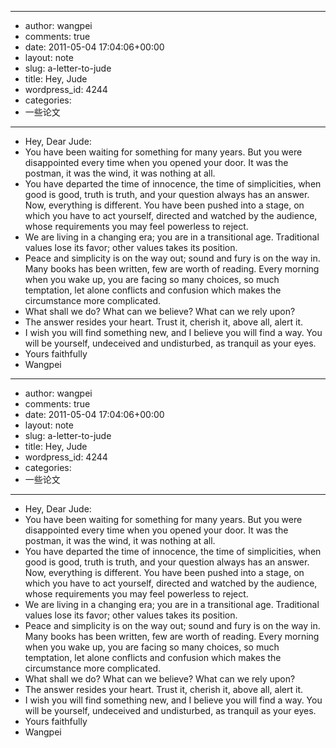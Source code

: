 - --
- author: wangpei
- comments: true
- date: 2011-05-04 17:04:06+00:00
- layout: note
- slug: a-letter-to-jude
- title: Hey, Jude
- wordpress_id: 4244
- categories:
- 一些论文
- --
- Hey, Dear Jude:
- You have been waiting for something for many years. But you were disappointed every time when you opened your door. It was the postman, it was the wind, it was nothing at all.
- You have departed the time of innocence, the time of simplicities, when good is good, truth is truth, and your question always has an answer. Now, everything is different. You have been pushed into a stage, on which you have to act yourself, directed and watched by the audience, whose requirements you may feel powerless to reject.
- We are living in a changing era; you are in a transitional age. Traditional values lose its favor; other values takes its position.
- Peace and simplicity is on the way out; sound and fury is on the way in. Many books has been written, few are worth of reading. Every morning when you wake up, you are facing so many choices, so much temptation, let alone conflicts and confusion which makes the circumstance more complicated.
- What shall we do? What can we believe? What can we rely upon?
- The answer resides your heart. Trust it, cherish it, above all, alert it.
- I wish you will find something new, and I believe you will find a way. You will be yourself, undeceived and undisturbed, as tranquil as your eyes.
- Yours faithfully
- Wangpei
- --
- author: wangpei
- comments: true
- date: 2011-05-04 17:04:06+00:00
- layout: note
- slug: a-letter-to-jude
- title: Hey, Jude
- wordpress_id: 4244
- categories:
- 一些论文
- --
- Hey, Dear Jude:
- You have been waiting for something for many years. But you were disappointed every time when you opened your door. It was the postman, it was the wind, it was nothing at all.
- You have departed the time of innocence, the time of simplicities, when good is good, truth is truth, and your question always has an answer. Now, everything is different. You have been pushed into a stage, on which you have to act yourself, directed and watched by the audience, whose requirements you may feel powerless to reject.
- We are living in a changing era; you are in a transitional age. Traditional values lose its favor; other values takes its position.
- Peace and simplicity is on the way out; sound and fury is on the way in. Many books has been written, few are worth of reading. Every morning when you wake up, you are facing so many choices, so much temptation, let alone conflicts and confusion which makes the circumstance more complicated.
- What shall we do? What can we believe? What can we rely upon?
- The answer resides your heart. Trust it, cherish it, above all, alert it.
- I wish you will find something new, and I believe you will find a way. You will be yourself, undeceived and undisturbed, as tranquil as your eyes.
- Yours faithfully
- Wangpei
